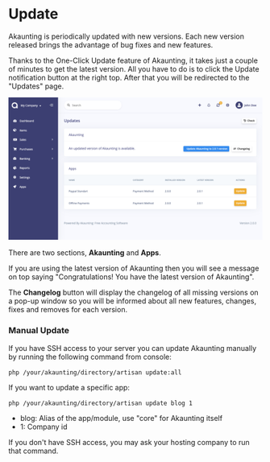 Update
======

Akaunting is periodically updated with new versions. Each new version released brings the advantage of bug fixes and new features.

Thanks to the One-Click Update feature of Akaunting, it takes just a couple of minutes to get the latest version. All you have to do is to click the Update notification button at the right top. After that you will be redirected to the "Updates" page.

![update](_images/update.png)

There are two sections, **Akaunting** and **Apps**.

If you are using the latest version of Akaunting then you will see a message on top saying "Congratulations! You have the latest version of Akaunting".

The **Changelog** button will display the changelog of all missing versions on a pop-up window so you will be informed about all new features, changes, fixes and removes for each version.

### Manual Update

If you have SSH access to your server you can update Akaunting manually by running the following command from console:

```
php /your/akaunting/directory/artisan update:all
```

If you want to update a specific app:

```
php /your/akaunting/directory/artisan update blog 1
```

* blog: Alias of the app/module, use "core" for Akaunting itself
* 1: Company id

If you don't have SSH access, you may ask your hosting company to run that command.
